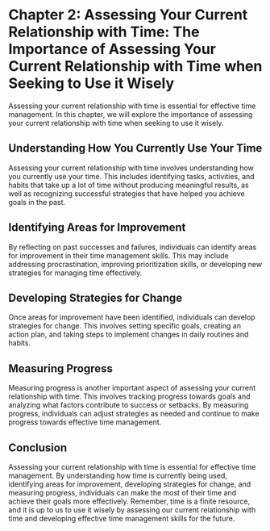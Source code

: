 Chapter 2: Assessing Your Current Relationship with Time: The Importance of Assessing Your Current Relationship with Time when Seeking to Use it Wisely
=======================================================================================================================================================

Assessing your current relationship with time is essential for effective time management. In this chapter, we will explore the importance of assessing your current relationship with time when seeking to use it wisely.

Understanding How You Currently Use Your Time
---------------------------------------------

Assessing your current relationship with time involves understanding how you currently use your time. This includes identifying tasks, activities, and habits that take up a lot of time without producing meaningful results, as well as recognizing successful strategies that have helped you achieve goals in the past.

Identifying Areas for Improvement
---------------------------------

By reflecting on past successes and failures, individuals can identify areas for improvement in their time management skills. This may include addressing procrastination, improving prioritization skills, or developing new strategies for managing time effectively.

Developing Strategies for Change
--------------------------------

Once areas for improvement have been identified, individuals can develop strategies for change. This involves setting specific goals, creating an action plan, and taking steps to implement changes in daily routines and habits.

Measuring Progress
------------------

Measuring progress is another important aspect of assessing your current relationship with time. This involves tracking progress towards goals and analyzing what factors contribute to success or setbacks. By measuring progress, individuals can adjust strategies as needed and continue to make progress towards effective time management.

Conclusion
----------

Assessing your current relationship with time is essential for effective time management. By understanding how time is currently being used, identifying areas for improvement, developing strategies for change, and measuring progress, individuals can make the most of their time and achieve their goals more effectively. Remember, time is a finite resource, and it is up to us to use it wisely by assessing our current relationship with time and developing effective time management skills for the future.
